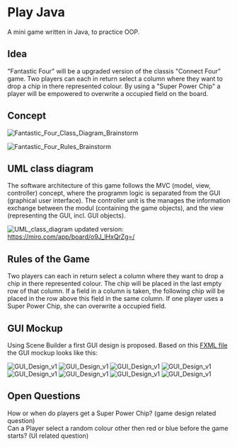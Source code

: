 # Play Java
A mini game written in Java, to practice OOP.

## Idea

"Fantastic Four" will be a upgraded version of the classis "Connect Four" game. Two players can each in return select a column where they want to drop a chip in there represented colour. By using a "Super Power Chip" a player will be empowered to overwrite a occupied field on the board. 

## Concept

![Fantastic_Four_Class_Diagram_Brainstorm](images/PuFProjekt.jpg "Fantastic Four Class Diagram Brainstorming")

![Fantastic_Four_Rules_Brainstorm](images/image2.png "Fantastic Four Rules Brainstorming")

## UML class diagram

The software architecture of this game follows the MVC (model, view, controller) concept, where the programm logic is separated from the GUI (graphical user interface). The controller unit is the manages the information exchange between the modul (containing the game objects), and the view (representing the GUI, incl. GUI objects).

![UML_class_diagram](images/uml1.png "UML class diagram")
updated version: https://miro.com/app/board/o9J_lHxQrZg=/

## Rules of the Game

Two players can each in return select a column where they want to drop a chip in there represented colour. The chip will be placed in the last empty row of that column. If a field in a column is taken, the following chip will be placed in the row above this field in the same column. If one player uses a Super Power Chip, she can overwrite a occupied field.

## GUI Mockup

Using Scene Builder a first GUI design is proposed. Based on this [FXML file](./data/FantasticFour_v1.fxml) the GUI mockup looks like this: <br>

![GUI_Design_v1](images/1-welcome.JPG "Fantastic Four GUI Design from Scene Builder")
![GUI_Design_v1](images/2-Login.JPG "Fantastic Four GUI Design from Scene Builder")
![GUI_Design_v1](images/3-menu.JPG "Fantastic Four GUI Design from Scene Builder")
![GUI_Design_v1](images/4.user1choices.JPG "Fantastic Four GUI Design from Scene Builder")
![GUI_Design_v1](images/5.user2.JPG "Fantastic Four GUI Design from Scene Builder")
![GUI_Design_v1](images/6.main.JPG "Fantastic Four GUI Design from Scene Builder")
![GUI_Design_v1](images/7-account.JPG "Fantastic Four GUI Design from Scene Builder")
![GUI_Design_v1](images/8-help.JPG "Fantastic Four GUI Design from Scene Builder")




## Open Questions

How or when do players get a Super Power Chip? (game design related question) <br>
Can a Player select a random colour other then red or blue before the game starts? (UI related question)


